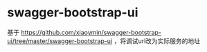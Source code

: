 # swagger-bootstrap-ui
基于 https://github.com/xiaoymin/swagger-bootstrap-ui/tree/master/swagger-bootstrap-ui ，将调试url改为实际服务的地址
